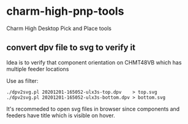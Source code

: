 # charm-high-pnp-tools
Charm High Desktop Pick and Place tools

## convert dpv file to svg to verify it

Idea is to verify that component orientation 
on CHMT48VB which has multiple feeder locations

Use as filter:

```shell
./dpv2svg.pl 20201201-165052-ulx3s-top.dpv    > top.svg
./dpv2svg.pl 20201201-165052-ulx3s-bottom.dpv > bottom.svg
````

It's recommeded to open svg files in browser since components
and feeders have title which is visible on hover.
